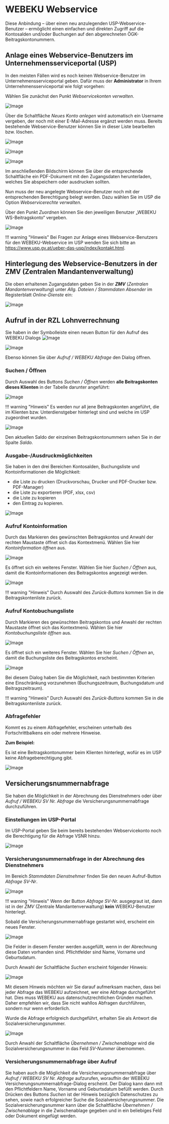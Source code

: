 # WEBEKU Webservice 

Diese Anbindung – über einen neu anzulegenden USP-Webservice-Benutzer – ermöglicht einen einfachen und direkten Zugriff auf die Kontosalden und/oder Buchungen auf den abgerechneten ÖGK-Beitragskontonummern.

## Anlage eines Webservice-Benutzers im Unternehmensserviceportal (USP)

In den meisten Fällen wird es noch keinen Webservice-Benutzer im Unternehmensserviceportal geben. Dafür muss der **Administrator** in Ihrem Unternehmensserviceportal wie folgt vorgehen:

Wählen Sie zunächst den Punkt *Webservicekonten verwalten*.

![Image](<img/image717.png>)

Über die Schaltfläche *Neues Konto* *anlegen* wird automatisch ein Username vergeben, der noch mit einer E-Mail-Adresse ergänzt werden muss. Bereits bestehende Webservice-Benutzer können Sie in dieser Liste bearbeiten bzw. löschen.

![Image](<img/image718.png>)

![Image](<img/image719.png>)

![Image](<img/image720.png>)

Im anschließenden Bildschirm können Sie über die entsprechende Schaltfläche ein PDF-Dokument mit den Zugangsdaten herunterladen, welches Sie abspeichern oder ausdrucken sollten.

Nun muss der neu angelegte Webservice–Benutzer noch mit der entsprechenden Berechtigung belegt werden. Dazu wählen Sie im USP die Option *Webservicerechte verwalten*.

Über den Punkt *Zuordnen* können Sie den jeweiligen Benutzer „WEBEKU WS-Beitragskonto“ vergeben.

![Image](<img/image721.png>)

!!! warning "Hinweis"
    Bei Fragen zur Anlage eines Webservice-Benutzers für den WEBEKU-Webservice im USP wenden Sie sich bitte an <https://www.usp.gv.at/ueber-das-usp/index/kontakt.html>.

## Hinterlegung des Webservice-Benutzers in der ZMV (Zentralen Mandantenverwaltung)

Die oben erhaltenen Zugangsdaten geben Sie in der ***ZMV*** (*Zentralen Mandantenverwaltung*) unter *Allg. Dateien / Stammdaten Absender* im Registerblatt *Online-Dienste* ein:

![Image](<img/image722.png>)

## Aufruf in der RZL Lohnverrechnung 

Sie haben in der Symbolleiste einen neuen Button für den Aufruf des WEBEKU Dialogs ![Image](<img/image723.png>)

![Image](<img/image724.png>)

Ebenso können Sie über *Aufruf / WEBEKU Abfrage* den Dialog öffnen.

### Suchen / Öffnen

Durch Auswahl des Buttons *Suchen / Öffnen* werden **alle Beitragskonten dieses Klienten** in der Tabelle darunter angeführt:

![Image](<img/image725.png>)

!!! warning "Hinweis"
    Es werden nur all jene Beitragskonten angeführt, die im Klienten bzw. Unterdienstgeber hinterlegt sind und welche im USP zugeordnet wurden.

![Image](<img/image726.png>)

Den aktuellen Saldo der einzelnen Beitragskontonummern sehen Sie in der Spalte *Saldo.*

### Ausgabe-/Ausdruckmöglichkeiten

Sie haben in den drei Bereichen Kontosalden, Buchungsliste und Kontoinformationen die Möglichkeit:

- die Liste zu drucken (Druckvorschau, Drucker und PDF-Drucker bzw. PDF-Manager)
- die Liste zu exportieren (PDF, xlsx, csv)
- die Liste zu kopieren
- den Eintrag zu kopieren.

![Image](<img/image727.png>)

### Aufruf Kontoinformation 

Durch das Markieren des gewünschten Beitragskontos und Anwahl der rechten Maustaste öffnet sich das Kontextmenü. Wählen Sie hier *Kontoinformation öffnen* aus.

![Image](<img/image728.png>)

Es öffnet sich ein weiteres Fenster. Wählen Sie hier *Suchen / Öffnen* aus, damit die Kontoinformationen des Beitragskontos angezeigt werden.

![Image](<img/image729.png>)

!!! warning "Hinweis"
    Durch Auswahl des *Zurück-Buttons* kommen Sie in die Beitragskontenliste zurück.

### Aufruf Kontobuchungsliste 

Durch Markieren des gewünschten Beitragskontos und Anwahl der rechten Maustaste öffnet sich das Kontextmenü. Wählen Sie hier *Kontobuchungsliste öffnen* aus.

![Image](<img/image730.png>)

Es öffnet sich ein weiteres Fenster. Wählen Sie hier *Suchen / Öffnen* an, damit die Buchungsliste des Beitragskontos erscheint.

![Image](<img/image731.png>)

Bei diesem Dialog haben Sie die Möglichkeit, nach bestimmten Kriterien eine Einschränkung vorzunehmen (Buchungszeitraum, Buchungsdatum und Beitragszeitraum).

!!! warning "Hinweis"
    Durch Auswahl des *Zurück-Buttons* kommen Sie in die Beitragskontenliste zurück.

### Abfragefehler

Kommt es zu einem Abfragefehler, erscheinen unterhalb des Fortschrittbalkens ein oder mehrere Hinweise.

**Zum Beispiel:**

Es ist eine Beitragskontonummer beim Klienten hinterlegt, wofür es im USP keine Abfrageberechtigung gibt.

![Image](<img/image732.png>)

## Versicherungsnummernabfrage

Sie haben die Möglichkeit in der Abrechnung des Dienstnehmers oder über *Aufruf / WEBEKU SV Nr. Abfrage* die Versicherungsnummernabfrage durchzuführen.

### Einstellungen im USP-Portal

Im USP-Portal geben Sie beim bereits bestehenden Webservicekonto noch die Berechtigung für die Abfrage VSNR hinzu.

![Image](<img/image733.png>)

### Versicherungsnummernabfrage in der Abrechnung des Dienstnehmers

Im Bereich *Stammdaten Dienstnehmer* finden Sie den neuen Aufruf-Button *Abfrage SV-Nr*.

![Image](<img/image734.png>)

!!! warning "Hinweis"
    Wenn der Button *Abfrage SV-Nr.* ausgegraut ist, dann ist in der *ZMV* (Zentrale Mandantenverwaltung) **kein** WEBEKU-Benutzer hinterlegt.

Sobald die Versicherungsnummernabfrage gestartet wird, erscheint ein neues Fenster.

![Image](<img/image735.png>)

Die Felder in diesem Fenster werden ausgefüllt, wenn in der Abrechnung diese Daten vorhanden sind. Pflichtfelder sind Name, Vorname und Geburtsdatum.

Durch Anwahl der Schaltfläche *Suchen* erscheint folgender Hinweis:

![Image](<img/image736.png>)

Mit diesem Hinweis möchten wir Sie darauf aufmerksam machen, dass bei jeder Abfrage das WEBEKU aufzeichnet, wer eine Abfrage durchgeführt hat. Dies muss WEBEKU aus datenschutzrechtlichen Gründen machen. Daher empfehlen wir, dass Sie nicht wahllos Abfragen durchführen, sondern nur wenn erforderlich.

Wurde die Abfrage erfolgreich durchgeführt, erhalten Sie als Antwort die Sozialversicherungsnummer.

![Image](<img/image737.png>)

Durch Anwahl der Schaltfläche *Übernehmen / Zwischenablage* wird die Sozialversicherungsnummer in das Feld *SV-Nummer* übernommen.

### Versicherungsnummernabfrage über Aufruf

Sie haben auch die Möglichkeit die Versicherungsnummernabfrage über *Aufruf / WEBEKU SV Nr. Abfrage* aufzurufen, woraufhin der WEBEKU Versicherungsnummernabfrage-Dialog erscheint. Der Dialog kann dann mit den Pflichtfeldern Name, Vorname und Geburtsdatum befüllt werden. Durch Drücken des Buttons *Suchen* ist der Hinweis bezüglich Datenschutzes zu sehen, sowie nach erfolgreicher Suche die Sozialversicherungsnummer. Die Sozialversicherungsnummer kann über die Schaltfläche *Übernehmen / Zwischenablage* in die Zwischenablage gegeben und in ein beliebiges Feld oder Dokument eingefügt werden.
